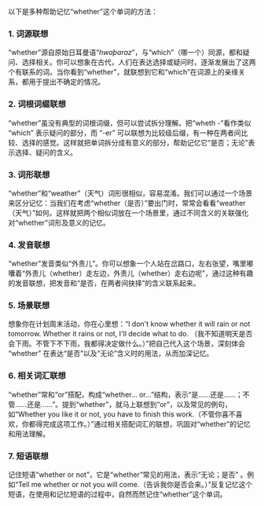 以下是多种帮助记忆“whether”这个单词的方法：

### 1. 词源联想
“whether”源自原始日耳曼语“*hwaþaraz*”，与“which”（哪一个）同源，都和疑问、选择相关。你可以想象在古代，人们在表达选择或疑问时，逐渐发展出了这两个有联系的词。当你看到“whether”，就联想到它和“which”在词源上的亲缘关系，都用于提出不确定的情况。 

### 2. 词根词缀联想 
“whether”虽没有典型的词根词缀，但可以尝试拆分理解。把“wheth -”看作类似 “which” 表示疑问的部分，而 “-er” 可以联想为比较级后缀，有一种在两者间比较、选择的感觉。这样就把单词拆分成有意义的部分，帮助记忆它“是否；无论”表示选择、疑问的含义。

### 3. 词形联想 
“whether”和“weather”（天气）词形很相似，容易混淆。我们可以通过一个场景来区分记忆：当我们在考虑“whether（是否）”要出门时，常常会看看“weather（天气）”如何。这样就把两个相似词放在一个场景里，通过不同含义的关联强化对“whether”词形及意义的记忆。

### 4. 发音联想 
“whether”发音类似“外责儿”。你可以想象一个人站在岔路口，左右张望，嘴里嘟囔着“外责儿（whether）走左边，外责儿（whether）走右边呢”，通过这种有趣的发音联想，把发音和“是否，在两者间抉择”的含义联系起来。

### 5. 场景联想 
想象你在计划周末活动，你在心里想：“I don't know whether it will rain or not tomorrow. Whether it rains or not, I'll decide what to do. （我不知道明天是否会下雨。不管下不下雨，我都得决定做什么。）”把自己代入这个场景，深刻体会 “whether” 在表达“是否”以及“无论”含义时的用法，从而加深记忆。

### 6. 相关词汇联想 
“whether”常和“or”搭配，构成“whether... or...”结构，表示“是……还是……；不管……还是……”。提到“whether”，就马上联想到“or”，以及常见的例句，如“Whether you like it or not, you have to finish this work.（不管你喜不喜欢，你都得完成这项工作。）”通过相关搭配词汇的联想，巩固对“whether”的记忆和用法理解。

### 7. 短语联想 
记住短语“whether or not”，它是“whether”常见的用法，表示“无论；是否” 。例如“Tell me whether or not you will come.（告诉我你是否会来。）”反复记忆这个短语，在使用和记忆短语的过程中，自然而然记住“whether”这个单词。 